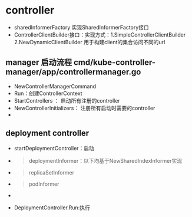 # controller
- sharedInformerFactory 实现SharedInformerFactory接口
- ControllerClientBuilder接口：实现方式：1.SimpleControllerClientBuilder 2.NewDynamicClientBuilder 用于构建client的集合访问不同的url
## manager 启动流程 cmd/kube-controller-manager/app/controllermanager.go
- NewControllerManagerCommand 
- Run：创建ControllerContext
- StartControllers ： 启动所有注册的controller
- NewControllerInitializers： 注册所有启动时需要的controller
- 
## deployment controller
- startDeploymentController：启动
- > deploymentInformer：以下均基于NewSharedIndexInformer实现
- > replicaSetInformer
- > podInformer
- >
- DeploymentController.Run:执行
